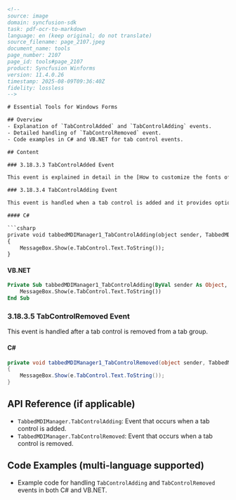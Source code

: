 ```html
<!--
source: image
domain: syncfusion-sdk
task: pdf-ocr-to-markdown
language: en (keep original; do not translate)
source_filename: page_2107.jpeg
document_name: tools
page_number: 2107
page_id: tools#page_2107
product: Syncfusion Winforms
version: 11.4.0.26
timestamp: 2025-08-09T09:36:40Z
fidelity: lossless
-->

# Essential Tools for Windows Forms

## Overview
- Explanation of `TabControlAdded` and `TabControlAdding` events.
- Detailed handling of `TabControlRemoved` event.
- Code examples in C# and VB.NET for tab control events.

## Content

### 3.18.3.3 TabControlAdded Event

This event is explained in detail in the [How to customize the fonts of Active and Inactive Tabs?](topic under Frequently Asked Questions).

### 3.18.3.4 TabControlAdding Event

This event is handled when a tab control is added and it provides options to customize tab controls.

#### C#

```csharp
private void tabbedMDIManager1_TabControlAdding(object sender, TabbedMDITabControlEventArgs e)
{
    MessageBox.Show(e.TabControl.Text.ToString());
}
```

#### VB.NET

```vb
Private Sub tabbedMDIManager1_TabControlAdding(ByVal sender As Object, ByVal e As TabbedMDITabControlEventArgs)
    MessageBox.Show(e.TabControl.Text.ToString())
End Sub
```

### 3.18.3.5 TabControlRemoved Event

This event is handled after a tab control is removed from a tab group.

#### C#

```csharp
private void tabbedMDIManager1_TabControlRemoved(object sender, TabbedMDITabControlEventArgs e)
{
    MessageBox.Show(e.TabControl.Text.ToString());
}
```

## API Reference (if applicable)
- `TabbedMDIManager.TabControlAdding`: Event that occurs when a tab control is added.
- `TabbedMDIManager.TabControlRemoved`: Event that occurs when a tab control is removed.

## Code Examples (multi-language supported)
- Example code for handling `TabControlAdding` and `TabControlRemoved` events in both C# and VB.NET.

<!-- tags: [winforms, TabControl, tab control events, customizing tab controls, C#, VB.NET] keywords: [Syncfusion, tab control, events, customization, C#, VB.NET] -->
```